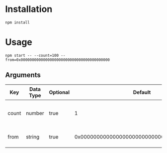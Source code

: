 # Installation
```cli
npm install
```
# Usage
```cli
npm start -- --count=100 --from=0x0000000000000000000000000000000000000000
```
## Arguments
|Key|Data Type|Optional|Default|Description|
|--|--|--|--|--|
|count|number|true|1|Total number of hashes to generate|
|from|string|true|0x0000000000000000000000000000000000000000|Initial Hash to start generation|
